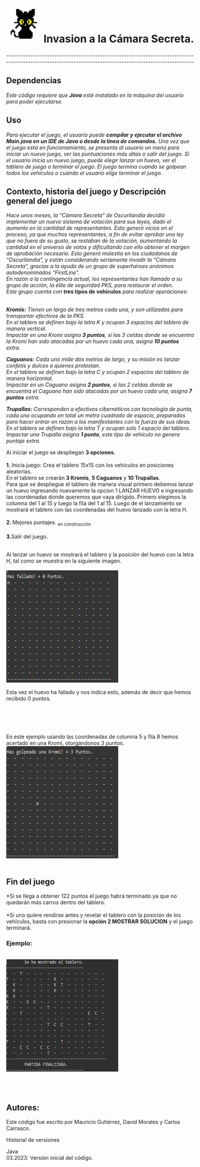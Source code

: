 <h1><img src="https://github.com/AnotherDyslexicDev/Consolidando/blob/main/img/cat.png" width="100" height="100"/>Invasion a la Cámara Secreta. </h1>
------------------------------------------------------------------------------------------------------------------------------------------------------------
<h2>Dependencias</h2>

<i>Este código requiere que <Strong>Java</strong> esté instalado en la máquina del usuario para poder ejecutarse.</i>

<h2>Uso</h2>

<i>Para ejecutar el juego, el usuario puede <strong>compilar y ejecutar el archivo Main.java en un IDE de Java o desde la línea de comandos.</strong> 
Una vez que el juego está en funcionamiento, se presenta al usuario un menú para iniciar un nuevo juego, ver las puntuaciones más altas o 
salir del juego. Si el usuario inicia un nuevo juego, puede elegir lanzar un huevo, ver el tablero de juego o terminar el juego. 
El juego termina cuando se golpean todos los vehículos o cuando el usuario elige terminar el juego.</i>


<h2>Contexto, historia del juego y Descripción general del juego</h2>
<i>Hace unos meses, la “Cámara Secreta” de Oscurilandia decidió implementar un nuevo sistema de votación para sus leyes, dado el aumento en 
la cantidad de representantes. Esto generó vicios en el proceso, ya que muchos representantes, a fin de evitar aprobar una ley que no fuera de su gusto, 
se restaban de la votación, aumentando la cantidad en el universo de votos y dificultando con ello obtener el margen de aprobación necesario. 
Esto generó molestia en los ciudadanos de “Oscurilandia”, y están considerando seriamente invadir la “Cámara Secreta”, gracias a la ayuda de un 
grupo de superhéroes anónimos autodenominados “FirstLine”.<br> En razón a la contingencia actual, los representantes han llamado a su grupo de acción, 
la élite de seguridad PKS, para restaurar el orden.<br> Este grupo cuenta con</i> <strong>tres tipos de vehículos</strong> <i>para realizar operaciones:<br><br>

<strong>Kromis:</strong> Tienen un largo de tres metros cada una, y son utilizadas para transportar efectivos de la PKS.<br>
En el tablero se definen bajo la letra K y ocupan 3 espacios del tablero de manera vertical.<br>
Impactar en una Kromi asigna <strong>3 puntos</strong>, si las 3 celdas donde se encuentra la Kromi han sido atacadas por un huevo cada una, 
asigna <strong>10 puntos</strong> extra.<br>

<strong>Caguanos:</strong> Cada uno mide dos metros de largo, y su misión es lanzar confetis y dulces a quienes protestan.<br>
En el tablero se definen bajo la letra C y ocupan 2 espacios del tablero de manera horizontal.<br>
Impactar en un Caguano asigna <strong>2 puntos</strong>, si las 2 celdas donde se encuentra el Caguano han sido atacadas por un huevo cada una,
asigna <strong>7 puntos</strong> extra.<br>

<strong>Trupallas:</strong> Corresponden a efectivos cibernéticos con tecnología de punta, cada uno ocupando en total un metro cuadrado de 
espacio, preparados para hacer entrar en razón a los manifestantes con la fuerza de sus ideas.<br>
En el tablero se definen bajo la letra T y ocupan solo 1 espacio del tablero.<br>
Impactar una Trupalla asigna <Strong>1 punto</strong>, este tipo de vehículo no genera puntaje extra.</i>


Al iniciar el juego se despliegan <Strong>3 opciones. </strong><br><br>
<strong>1.</strong> Inicia juego: Crea el tablero 15x15 con los vehículos en posiciones aleatorias.<br>
En el tablero se crearán <strong>3 Kromis</strong>, <strong>5 Caguanos</strong> y <strong>10 Trupallas</strong>. <br>Para que se despliegue el tablero de manera visual 
primero debemos lanzar un huevo ingresando nuevamente la opcion 1 LANZAR HUEVO e ingresando las coordenadas donde queremos que vaya dirigido.
Primero elegimos la columna del 1 al 15 y luego la fila del 1 al 15. Luego de el lanzamiento se mostrará el tablero con las coordenadas del huevo lanzado
con la letra H.<br><br>
<strong>2. </strong> Mejores puntajes.  <sub> en construcción</sub><br><br>
<strong>3.</strong>Salir del juego.<br><br>

Al lanzar un huevo se mostrará el tablero y la posición del huevo con la letra H, tal como se muestra en la siguiente imagen.<br><br>
<img src="https://github.com/AnotherDyslexicDev/Consolidando/blob/main/img/1.png" width="300" height="300"/><br>

Esta vez el huevo ha fallado y nos indica esto, además de decir que hemos recibido 0 puntos.<br><br><br><br><br><br>
En este ejemplo usando las coordenadas de columna 5 y fila 8 hemos acertado en una Kromi, otorgándonos 3 puntos.
<img src="https://github.com/AnotherDyslexicDev/Consolidando/blob/main/img/58.png" width="300" height="300"/> <br><br>

<h2>Fin del juego</h2>
*Si se llega a obtener 122 puntos el juego habrá terminado ya que no quedarán más carros dentro del tablero. <br><br>
*Si uno quiere rendirse antes y revelar el tablero con la posición de los vehículos, basta con presionar la <strong>opción 2 MOSTRAR SOLUCION</strong> y el 
juego terminará.<br>
<h3>Ejemplo:</h3> <br>
<img src="https://github.com/AnotherDyslexicDev/Consolidando/blob/main/img/solucion.png" width="300" height="300"/><br><br><br><br>

<h2>Autores:</h2>
Este código fue escrito por Mauricio Gutiérrez, David Morales y Carlos Carrasco.<br>

Historial de versiones

Java<br>
03.2023: Versión inicial del código.


